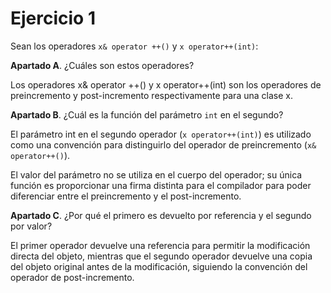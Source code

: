 # Ejercicio 1
Sean los operadores `x& operator ++()` y `x operator++(int)`:

__Apartado A__. ¿Cuáles son estos operadores?

Los operadores x& operator ++() y x operator++(int) son los operadores de preincremento y post-incremento respectivamente para una clase x.

__Apartado B__. ¿Cuál es la función del parámetro `int` en el segundo?

El parámetro int en el segundo operador (`x operator++(int)`) es utilizado como una convención para distinguirlo del operador de preincremento (`x& operator++()`). 

El valor del parámetro no se utiliza en el cuerpo del operador; su única función es proporcionar una firma distinta para el compilador para poder diferenciar entre el preincremento y el post-incremento.

__Apartado C__. ¿Por qué el primero es devuelto por referencia y el segundo por valor?

El primer operador devuelve una referencia para permitir la modificación directa del objeto, mientras que el segundo operador devuelve una copia del objeto original antes de la modificación, siguiendo la convención del operador de post-incremento.
